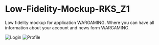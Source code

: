 # Low-Fidelity-Mockup-RKS_Z1
Low fidelity mockup for application WARGAMING. 
Where you can have all information about your account and news form WARGAMING.


![Login](https://user-images.githubusercontent.com/56917005/160651505-10d4dd31-f153-4dae-8486-0fbe3a2a6fd1.png) ![Profile](https://user-images.githubusercontent.com/56917005/160651793-f21989b9-39f7-41fb-90a1-b02dd6d957f1.png)

